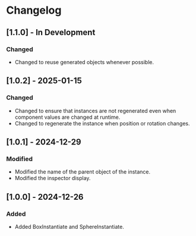 # Changelog

## [1.1.0] - In Development
### Changed
- Changed to reuse generated objects whenever possible.

## [1.0.2] - 2025-01-15
### Changed
- Changed to ensure that instances are not regenerated even when component values are changed at runtime.
- Changed to regenerate the instance when position or rotation changes.

## [1.0.1] - 2024-12-29
### Modified
- Modified the name of the parent object of the instance.
- Modified the inspector display.

## [1.0.0] - 2024-12-26
### Added
- Added BoxInstantiate and SphereInstantiate.
